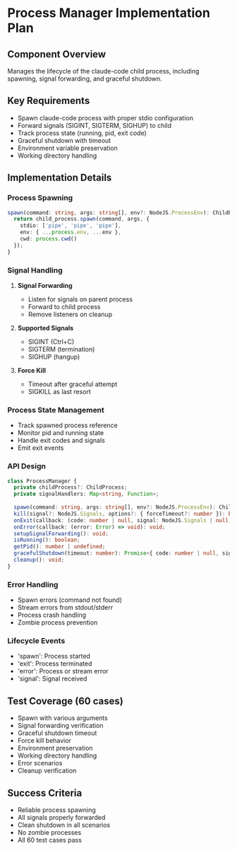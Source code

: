 # Process Manager Implementation Plan

## Component Overview
Manages the lifecycle of the claude-code child process, including spawning, signal forwarding, and graceful shutdown.

## Key Requirements
- Spawn claude-code process with proper stdio configuration
- Forward signals (SIGINT, SIGTERM, SIGHUP) to child
- Track process state (running, pid, exit code)
- Graceful shutdown with timeout
- Environment variable preservation
- Working directory handling

## Implementation Details

### Process Spawning
```typescript
spawn(command: string, args: string[], env?: NodeJS.ProcessEnv): ChildProcess {
  return child_process.spawn(command, args, {
    stdio: ['pipe', 'pipe', 'pipe'],
    env: { ...process.env, ...env },
    cwd: process.cwd()
  });
}
```

### Signal Handling
1. **Signal Forwarding**
   - Listen for signals on parent process
   - Forward to child process
   - Remove listeners on cleanup

2. **Supported Signals**
   - SIGINT (Ctrl+C)
   - SIGTERM (termination)
   - SIGHUP (hangup)

3. **Force Kill**
   - Timeout after graceful attempt
   - SIGKILL as last resort

### Process State Management
- Track spawned process reference
- Monitor pid and running state
- Handle exit codes and signals
- Emit exit events

### API Design
```typescript
class ProcessManager {
  private childProcess?: ChildProcess;
  private signalHandlers: Map<string, Function>;
  
  spawn(command: string, args: string[], env?: NodeJS.ProcessEnv): ChildProcess;
  kill(signal?: NodeJS.Signals, options?: { forceTimeout?: number }): boolean;
  onExit(callback: (code: number | null, signal: NodeJS.Signals | null) => void): void;
  onError(callback: (error: Error) => void): void;
  setupSignalForwarding(): void;
  isRunning(): boolean;
  getPid(): number | undefined;
  gracefulShutdown(timeout: number): Promise<{ code: number | null, signal: NodeJS.Signals | null }>;
  cleanup(): void;
}
```

### Error Handling
- Spawn errors (command not found)
- Stream errors from stdout/stderr
- Process crash handling
- Zombie process prevention

### Lifecycle Events
- 'spawn': Process started
- 'exit': Process terminated
- 'error': Process or stream error
- 'signal': Signal received

## Test Coverage (60 cases)
- Spawn with various arguments
- Signal forwarding verification
- Graceful shutdown timeout
- Force kill behavior
- Environment preservation
- Working directory handling
- Error scenarios
- Cleanup verification

## Success Criteria
- Reliable process spawning
- All signals properly forwarded
- Clean shutdown in all scenarios
- No zombie processes
- All 60 test cases pass